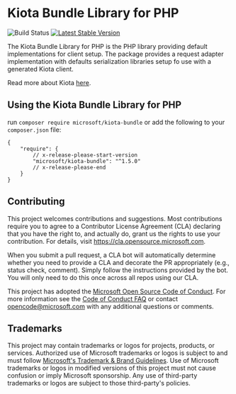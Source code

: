 # Kiota Bundle Library for PHP

![Build Status](https://github.com/microsoft/kiota-bundle-php/actions/workflows/build.yml/badge.svg)
[![Latest Stable Version](https://poser.pugx.org/microsoft/kiota-bundle/version)](https://packagist.org/packages/microsoft/kiota-bundle)

The Kiota Bundle Library for PHP is the PHP library providing default implementations for client setup. The package provides a request adapter implementation with defaults serialization libraries setup fo use with a generated Kiota client.

Read more about Kiota [here](https://github.com/microsoft/kiota/blob/main/README.md).

## Using the Kiota Bundle Library for PHP

run `composer require microsoft/kiota-bundle` or add the following to your `composer.json` file:

```
{
    "require": {
        // x-release-please-start-version
        "microsoft/kiota-bundle": "^1.5.0"
        // x-release-please-end
    }
}
```


## Contributing

This project welcomes contributions and suggestions.  Most contributions require you to agree to a
Contributor License Agreement (CLA) declaring that you have the right to, and actually do, grant us
the rights to use your contribution. For details, visit https://cla.opensource.microsoft.com.

When you submit a pull request, a CLA bot will automatically determine whether you need to provide
a CLA and decorate the PR appropriately (e.g., status check, comment). Simply follow the instructions
provided by the bot. You will only need to do this once across all repos using our CLA.

This project has adopted the [Microsoft Open Source Code of Conduct](https://opensource.microsoft.com/codeofconduct/).
For more information see the [Code of Conduct FAQ](https://opensource.microsoft.com/codeofconduct/faq/) or
contact [opencode@microsoft.com](mailto:opencode@microsoft.com) with any additional questions or comments.

## Trademarks

This project may contain trademarks or logos for projects, products, or services. Authorized use of Microsoft
trademarks or logos is subject to and must follow
[Microsoft's Trademark & Brand Guidelines](https://www.microsoft.com/en-us/legal/intellectualproperty/trademarks/usage/general).
Use of Microsoft trademarks or logos in modified versions of this project must not cause confusion or imply Microsoft sponsorship.
Any use of third-party trademarks or logos are subject to those third-party's policies.
